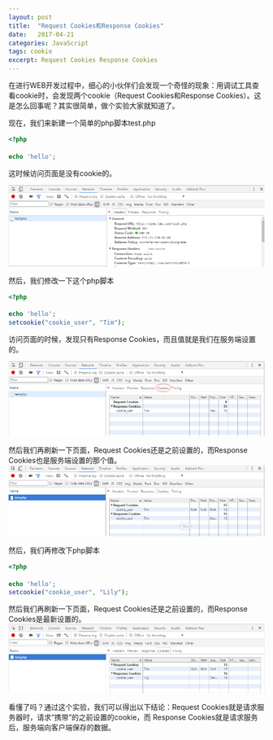 ```yaml
---
layout: post
title:  "Request Cookies和Response Cookies"
date:   2017-04-21
categories: JavaScript
tags: cookie
excerpt: Request Cookies Response Cookies
---
```


在进行WEB开发过程中，细心的小伙伴们会发现一个奇怪的现象：用调试工具查看cookie时，会发现两个cookie（Request Cookies和Response Cookies）。这是怎么回事呢？其实很简单，做个实验大家就知道了。

现在，我们来新建一个简单的php脚本test.php
```php
<?php

echo 'hello';

```
这时候访问页面是没有cookie的。

![Alt text](/image/2017/cookie01.png "图一")

然后，我们修改一下这个php脚本
```php
<?php

echo 'hello';
setcookie("cookie_user", "Tim");

```
访问页面的时候，发现只有Response Cookies，而且值就是我们在服务端设置的。

![Alt text](/image/2017/cookie02.png "图二")


然后我们再刷新一下页面，Request Cookies还是之前设置的，而Response Cookies也是服务端设置的那个值。
![Alt text](/image/2017/cookie03.png "图三")

然后，我们再修改下php脚本
```php
<?php

echo 'hello';
setcookie("cookie_user", "Lily");

```
然后我们再刷新一下页面，Request Cookies还是之前设置的，而Response Cookies是最新设置的。
![Alt text](/image/2017/cookie04.png "图四")

看懂了吗？通过这个实验，我们可以得出以下结论：Request Cookies就是请求服务器时，请求“携带”的之前设置的cookie，而
Response Cookies就是请求服务后，服务端向客户端保存的数据。
